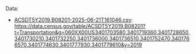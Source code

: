 Data:
- [ACSDT5Y2019.B08201-2025-06-21T161046.csv](ACSDT5Y2019.B08201-2025-06-21T161046.csv): https://data.census.gov/table/ACSDT5Y2019.B08201?t=Transportation&g=060XX00US3401703580,3401719360,3401728650,3401730210,3401732250,3401736000,3401736510,3401752470,3401766570,3401774630,3401777930,3401779610&y=2019
